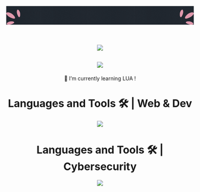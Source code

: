 <img src="Hi there Welcome.gif" />
<div align="center">
    <h1>
        <img src="https://readme-typing-svg.demolab.com?font=VT323&size=30&duration=2000&pause=1000&color=BF56F7&center=true&vCenter=true&width=435&lines=Hi+there+%F0%9F%91%8B+Welcome!;I'm+Anto%2C+nice+to+meet+you!" />
    </h1>
    <h3>
        <img src="https://readme-typing-svg.demolab.com?font=Fira+Code&duration=2000&pause=1000&color=BF56F7&center=true&vCenter=true&width=435&lines=cybersecurity+engineer;developer+fullstack" />
    </h3>
    🌱 I’m currently learning LUA !
</div>

<div align="center">
    <h1>Languages and Tools 🛠 | Web & Dev </h1>
  <a href="https://skillicons.dev">
    <img src="https://skillicons.dev/icons?i=bash,c,css,docker,html,linux,lua,mysql,nodejs,notion,postman,py,react,vite,unreal,js" />
  </a>

<h1>Languages and Tools 🛠 | Cybersecurity </h1>
    
</div>

<div align="center">
<img src="https://github-readme-stats.vercel.app/api/top-langs/?username=AntoPAA&theme=radical&layout=compact" />
</div>
